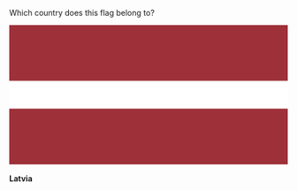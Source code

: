 Which country does this flag belong to?

![Flag of Latvia](images/Flag_of_Latvia.svg)
<!--question-->
**Latvia**